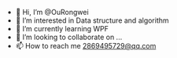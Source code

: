 - 👋 Hi, I’m @OuRongwei
- 👀 I’m interested in Data structure and algorithm
- 🌱 I’m currently learning WPF
- 💞️ I’m looking to collaborate on ...
- 📫 How to reach me 2869495729@qq.com

<!---
OuRongwei/OuRongwei is a ✨ special ✨ repository because its `README.md` (this file) appears on your GitHub profile.
You can click the Preview link to take a look at your changes.
--->
